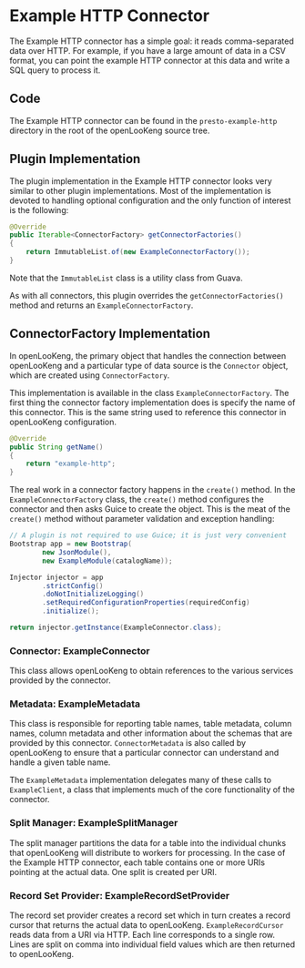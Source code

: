 Example HTTP Connector
======================

The Example HTTP connector has a simple goal: it reads comma-separated data over HTTP. For example, if you have a large amount of data in a CSV format, you can point the example HTTP connector at this data and write a SQL query to process it.

Code
----

The Example HTTP connector can be found in the `presto-example-http` directory in the root of the openLooKeng source tree.

Plugin Implementation
---------------------

The plugin implementation in the Example HTTP connector looks very similar to other plugin implementations. Most of the implementation is devoted to handling optional configuration and the only function of interest is the following:

``` java
@Override
public Iterable<ConnectorFactory> getConnectorFactories()
{
    return ImmutableList.of(new ExampleConnectorFactory());
}
```

Note that the `ImmutableList` class is a utility class from Guava. 

As with all connectors, this plugin overrides the `getConnectorFactories()` method and returns an
`ExampleConnectorFactory`.

ConnectorFactory Implementation
-------------------------------

In openLooKeng, the primary object that handles the connection between openLooKeng and a particular type of data source is the `Connector` object, which are created using `ConnectorFactory`.

This implementation is available in the class `ExampleConnectorFactory`. The first thing the connector factory implementation does is specify the name of this connector. This is the same string used to reference this connector in openLooKeng configuration.

``` java
@Override
public String getName()
{
    return "example-http";
}
```

The real work in a connector factory happens in the `create()` method. In the `ExampleConnectorFactory` class, the `create()` method configures the connector and then asks Guice to create the object. This is the meat of the `create()` method without parameter validation and exception handling:

``` java
// A plugin is not required to use Guice; it is just very convenient
Bootstrap app = new Bootstrap(
        new JsonModule(),
        new ExampleModule(catalogName));

Injector injector = app
        .strictConfig()
        .doNotInitializeLogging()
        .setRequiredConfigurationProperties(requiredConfig)
        .initialize();

return injector.getInstance(ExampleConnector.class);
```

### Connector: ExampleConnector

This class allows openLooKeng to obtain references to the various services provided by the connector.

### Metadata: ExampleMetadata

This class is responsible for reporting table names, table metadata, column names, column metadata and other information about the schemas that are provided by this connector. `ConnectorMetadata` is also called by openLooKeng to ensure that a particular connector can understand and handle a given table name.

The `ExampleMetadata` implementation delegates many of these calls to `ExampleClient`, a class that implements much of the core functionality of the connector.

### Split Manager: ExampleSplitManager

The split manager partitions the data for a table into the individual chunks that openLooKeng will distribute to workers for processing. In the case of the Example HTTP connector, each table contains one or more URIs
pointing at the actual data. One split is created per URI.

### Record Set Provider: ExampleRecordSetProvider

The record set provider creates a record set which in turn creates a record cursor that returns the actual data to openLooKeng. `ExampleRecordCursor` reads data from a URI via HTTP. Each line corresponds to a single row. Lines are split on comma into individual field values which are then returned to openLooKeng.
